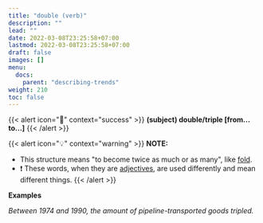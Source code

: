 ```yaml
---
title: "double (verb)"
description: ""
lead: ""
date: 2022-03-08T23:25:58+07:00
lastmod: 2022-03-08T23:25:58+07:00
draft: false
images: []
menu:
  docs:
    parent: "describing-trends"
weight: 210
toc: false
---
```


{{< alert icon="🌱" context="success" >}}
**(subject) double/triple [from... to...]**
{{< /alert >}}

{{< alert icon="💡" context="warning" >}}
**NOTE:**
- This structure means "to become twice as much or as many", like [fold](../fold).
- ❗️ These words, when they are [adjectives](../../comparing-numbers/double-adj), are used differently and mean different things.
{{< /alert >}}

**Examples**

_Between 1974 and 1990, the amount of pipeline-transported goods tripled._